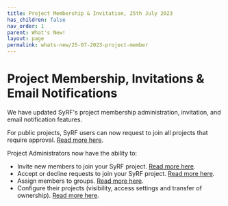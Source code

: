 ```yaml
---
title: Project Membership & Invitation, 25th July 2023
has_children: false
nav_order: 1
parent: What's New!
layout: page
permalink: whats-new/25-07-2023-project-member
---
```




<h1>Project Membership, Invitations & Email Notifications</h1>

We have updated SyRF's project membership administration, invitation, and email notification features. 

For public projects, SyRF users can now request to join all projects that require approval. [Read more here](../nav-project-settings.html). 


Project Administrators now have the ability to: 

* Invite new members to join your SyRF project. [Read more here](../member-inviting.html).
* Accept or decline requests to join your SyRF project.  [Read more here](../member-respond-join.html).
* Assign members to groups. [Read more here](../members-groups.html). 
* Configure their projects (visibility, access settings and transfer of ownership).  [Read more here](../nav-project-settings#visibility--access.html).




